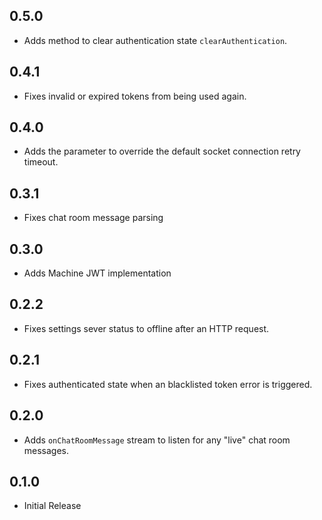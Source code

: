 ## 0.5.0

* Adds method to clear authentication state `clearAuthentication`.

## 0.4.1

* Fixes invalid or expired tokens from being used again.

## 0.4.0

* Adds the parameter to override the default socket connection retry timeout.

## 0.3.1

* Fixes chat room message parsing

## 0.3.0

* Adds Machine JWT implementation

## 0.2.2

* Fixes settings sever status to offline after an HTTP request.

## 0.2.1

* Fixes authenticated state when an blacklisted token error is triggered.

## 0.2.0

* Adds `onChatRoomMessage` stream to listen for any "live" chat room messages.

## 0.1.0

* Initial Release
